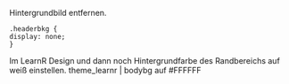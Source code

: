 Hintergrundbild entfernen.
```
.headerbkg {
display: none;
}
```

Im LearnR Design und dann noch Hintergrundfarbe des Randbereichs auf weiß einstellen. 
theme_learnr | bodybg auf #FFFFFF

